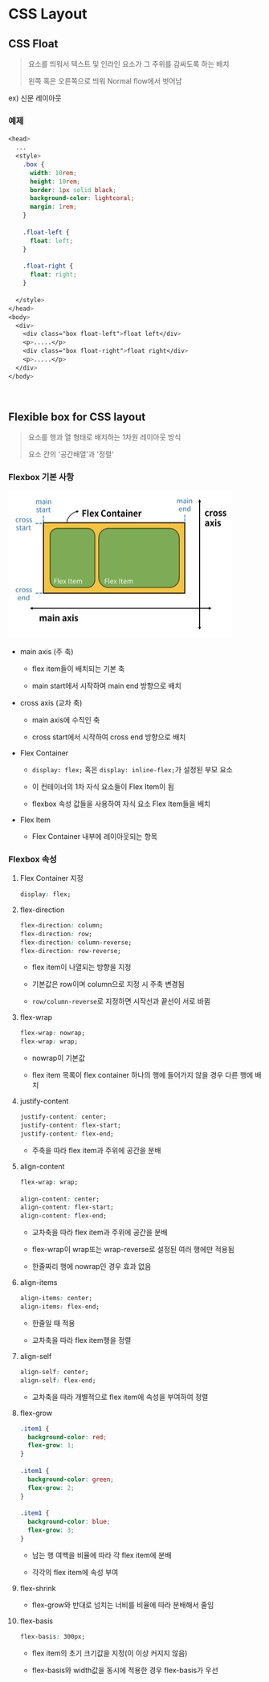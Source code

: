 # CSS Layout

## CSS Float

> 요소를 띄워서 텍스트 및 인라인 요소가 그 주위를 감싸도록 하는 배치
> 
> 왼쪽 혹은 오른쪽으로 띄워 Normal flow에서 벗어남

ex) 신문 레이아웃

### 예제
```css
<head>
  ...
  <style>
    .box {
      width: 10rem;
      height: 10rem;
      border: 1px solid black;
      background-color: lightcoral;
      margin: 1rem;
    }

    .float-left {
      float: left;
    }

    .float-right {
      float: right;
    }

  </style>
</head>
<body>
  <div>
    <div class="box float-left">float left</div>
    <p>.....</p>
    <div class="box float-right">float right</div>
    <p>.....</p>
  </div>
</body>
```

<br>

## Flexible box for CSS layout

> 요소를 행과 열 형태로 배치하는 1차원 레이아웃 방식
> 
> 요소 간의 '공간배열'과 '정렬'

### Flexbox 기본 사항
![flexbox](image/flexbox.jpg)

- main axis (주 축)
  - flex item들이 배치되는 기본 축

  - main start에서 시작하여 main end 방향으로 배치

- cross axis (교차 축)
  - main axis에 수직인 축

  - cross start에서 시작하여 cross end 방향으로 배치

- Flex Container
  - `display: flex;` 혹은 `display: inline-flex;`가 설정된 부모 요소

  - 이 컨테이너의 1차 자식 요소들이 Flex Item이 됨

  - flexbox 속성 값들을 사용하여 자식 요소 Flex Item들을 배치

- Flex Item
  - Flex Container 내부에 레이아웃되는 항목


### Flexbox 속성
1. Flex Container 지정
    ```css
    display: flex;
    ```


2. flex-direction
    ```css
    flex-direction: column;
    flex-direction: row;
    flex-direction: column-reverse;
    flex-direction: row-reverse;
    ```
    - flex item이 나열되는 방향을 지정

    - 기본값은 row이며 column으로 지정 시 주축 변경됨

    - `row/column-reverse`로 지정하면 시작선과 끝선이 서로 바뀜


3. flex-wrap
    ```css
    flex-wrap: nowrap;
    flex-wrap: wrap;
    ```
    - nowrap이 기본값

    - flex item 목록이 flex container 하나의 행에 들어가지 않을 경우 다른 행에 배치


4. justify-content
    ```css
    justify-content: center;
    justify-content: flex-start;
    justify-content: flex-end;
    ```
    - 주축을 따라 flex item과 주위에 공간을 분배


5. align-content
    ```css
    flex-wrap: wrap;

    align-content: center;
    align-content: flex-start;
    align-content: flex-end;
    ```
    - 교차축을 따라 flex item과 주위에 공간을 분배

    - flex-wrap이 wrap또는 wrap-reverse로 설정된 여러 행에만 적용됨

    - 한줄짜리 행에 nowrap인 경우 효과 없음


6. align-items
    ```css
    align-items: center;
    align-items: flex-end;
    ```
    - 한줄일 때 적용

    - 교차축을 따라 flex item행을 정렬


7. align-self
    ```css
    align-self: center;
    align-self: flex-end;
    ```
    - 교차축을 따라 개별적으로 flex item에 속성을 부여하여 정렬


8. flex-grow
    ```css
    .item1 {
      background-color: red;
      flex-grow: 1;
    }

    .item1 {
      background-color: green;
      flex-grow: 2;
    }

    .item1 {
      background-color: blue;
      flex-grow: 3;
    }
    ```
    - 남는 행 여백을 비율에 따라 각 flex item에 분배

    - 각각의 flex item에 속성 부여


9. flex-shrink
    - flex-grow와 반대로 넘치는 너비를 비율에 따라 분배해서 줄임


10. flex-basis
    ```css
    flex-basis: 300px;
    ```
    - flex item의 초기 크기값을 지정(이 이상 커지지 않음)

    - flex-basis와 width값을 동시에 적용한 경우 flex-basis가 우선
